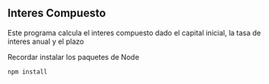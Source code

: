 ## Interes Compuesto

Este programa calcula el interes compuesto dado
el capital inicial, la tasa de interes anual y el
plazo

Recordar instalar los paquetes de Node

```
npm install
```
